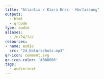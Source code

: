 ```yaml
---
title: "Atlantis / Klara Enss - Hörfassung"
outputs:
  - html
  - qrcode
type: audio
aliases:
  - /n/24/1a/
resources:
- name: audio
  src: "24_Naturschutz.mp3"
qr-icon: comment.svg
qr-icon-color: '#808080'
tags:
  - audio:text
---
```

